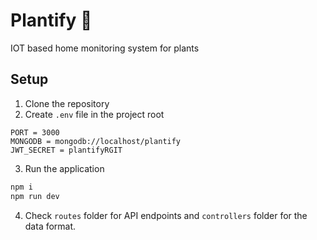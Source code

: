 # Plantify 🍃

IOT based home monitoring system for plants

## Setup

1. Clone the repository
2. Create `.env` file in the project root

```
PORT = 3000
MONGODB = mongodb://localhost/plantify
JWT_SECRET = plantifyRGIT
```

3. Run the application

```bash
npm i
npm run dev
```
4. Check `routes` folder for API endpoints and `controllers` folder for the data format.
